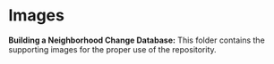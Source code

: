 # Images
**Building a Neighborhood Change Database:**
This folder contains the supporting images for the proper use of the repositority. 

